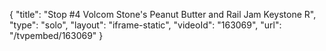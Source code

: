 {
    "title": "Stop #4 Volcom Stone's Peanut Butter and Rail Jam Keystone R",
    "type": "solo",
    "layout": "iframe-static",
    "videoId": "163069",
    "url": "\/tvpembed\/163069"
}